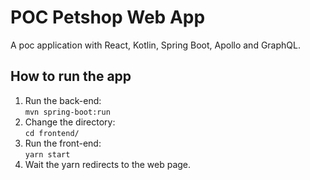# POC Petshop Web App
A poc application with React, Kotlin, Spring Boot, Apollo and GraphQL.

## How to run the app
1. Run the back-end: <br>
`mvn spring-boot:run`
2. Change the directory: <br>
`cd frontend/` 
3. Run the front-end: <br>
`yarn start`
4. Wait the yarn redirects to the web page.
